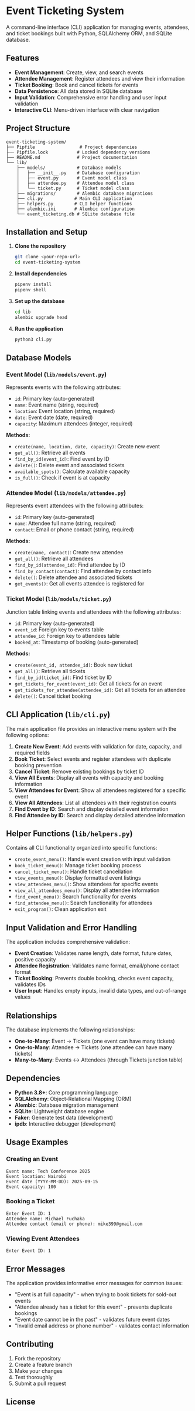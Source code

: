 # Event Ticketing System

A command-line interface (CLI) application for managing events, attendees, and ticket bookings built with Python, SQLAlchemy ORM, and SQLite database.

## Features

- **Event Management**: Create, view, and search events
- **Attendee Management**: Register attendees and view their information
- **Ticket Booking**: Book and cancel tickets for events
- **Data Persistence**: All data stored in SQLite database
- **Input Validation**: Comprehensive error handling and user input validation
- **Interactive CLI**: Menu-driven interface with clear navigation

## Project Structure

```
event-ticketing-system/
├── Pipfile                 # Project dependencies
├── Pipfile.lock           # Locked dependency versions
├── README.md              # Project documentation
└── lib/
    ├── models/            # Database models
    │   ├── __init__.py    # Database configuration
    │   ├── event.py       # Event model class
    │   ├── attendee.py    # Attendee model class
    │   └── ticket.py      # Ticket model class
    ├── migrations/        # Alembic database migrations
    ├── cli.py            # Main CLI application
    ├── helpers.py        # CLI helper functions
    ├── alembic.ini       # Alembic configuration
    └── event_ticketing.db # SQLite database file
```

## Installation and Setup

1. **Clone the repository**
   ```bash
   git clone <your-repo-url>
   cd event-ticketing-system
   ```

2. **Install dependencies**
   ```bash
   pipenv install
   pipenv shell
   ```

3. **Set up the database**
   ```bash
   cd lib
   alembic upgrade head
   ```

4. **Run the application**
   ```bash
   python3 cli.py
   ```

## Database Models

### Event Model (`lib/models/event.py`)
Represents events with the following attributes:
- `id`: Primary key (auto-generated)
- `name`: Event name (string, required)
- `location`: Event location (string, required)
- `date`: Event date (date, required)
- `capacity`: Maximum attendees (integer, required)

**Methods:**
- `create(name, location, date, capacity)`: Create new event
- `get_all()`: Retrieve all events
- `find_by_id(event_id)`: Find event by ID
- `delete()`: Delete event and associated tickets
- `available_spots()`: Calculate available capacity
- `is_full()`: Check if event is at capacity

### Attendee Model (`lib/models/attendee.py`)
Represents event attendees with the following attributes:
- `id`: Primary key (auto-generated)
- `name`: Attendee full name (string, required)
- `contact`: Email or phone contact (string, required)

**Methods:**
- `create(name, contact)`: Create new attendee
- `get_all()`: Retrieve all attendees
- `find_by_id(attendee_id)`: Find attendee by ID
- `find_by_contact(contact)`: Find attendee by contact info
- `delete()`: Delete attendee and associated tickets
- `get_events()`: Get all events attendee is registered for

### Ticket Model (`lib/models/ticket.py`)
Junction table linking events and attendees with the following attributes:
- `id`: Primary key (auto-generated)
- `event_id`: Foreign key to events table
- `attendee_id`: Foreign key to attendees table
- `booked_at`: Timestamp of booking (auto-generated)

**Methods:**
- `create(event_id, attendee_id)`: Book new ticket
- `get_all()`: Retrieve all tickets
- `find_by_id(ticket_id)`: Find ticket by ID
- `get_tickets_for_event(event_id)`: Get all tickets for an event
- `get_tickets_for_attendee(attendee_id)`: Get all tickets for an attendee
- `delete()`: Cancel ticket booking

## CLI Application (`lib/cli.py`)

The main application file provides an interactive menu system with the following options:

1. **Create New Event**: Add events with validation for date, capacity, and required fields
2. **Book Ticket**: Select events and register attendees with duplicate booking prevention
3. **Cancel Ticket**: Remove existing bookings by ticket ID
4. **View All Events**: Display all events with capacity and booking information
5. **View Attendees for Event**: Show all attendees registered for a specific event
6. **View All Attendees**: List all attendees with their registration counts
7. **Find Event by ID**: Search and display detailed event information
8. **Find Attendee by ID**: Search and display detailed attendee information

## Helper Functions (`lib/helpers.py`)

Contains all CLI functionality organized into specific functions:

- `create_event_menu()`: Handle event creation with input validation
- `book_ticket_menu()`: Manage ticket booking process
- `cancel_ticket_menu()`: Handle ticket cancellation
- `view_events_menu()`: Display formatted event listings
- `view_attendees_menu()`: Show attendees for specific events
- `view_all_attendees_menu()`: Display all attendee information
- `find_event_menu()`: Search functionality for events
- `find_attendee_menu()`: Search functionality for attendees
- `exit_program()`: Clean application exit

## Input Validation and Error Handling

The application includes comprehensive validation:

- **Event Creation**: Validates name length, date format, future dates, positive capacity
- **Attendee Registration**: Validates name format, email/phone contact format
- **Ticket Booking**: Prevents double booking, checks event capacity, validates IDs
- **User Input**: Handles empty inputs, invalid data types, and out-of-range values

## Relationships

The database implements the following relationships:
- **One-to-Many**: Event → Tickets (one event can have many tickets)
- **One-to-Many**: Attendee → Tickets (one attendee can have many tickets)
- **Many-to-Many**: Events ↔ Attendees (through Tickets junction table)



## Dependencies

- **Python 3.8+**: Core programming language
- **SQLAlchemy**: Object-Relational Mapping (ORM)
- **Alembic**: Database migration management
- **SQLite**: Lightweight database engine
- **Faker**: Generate test data (development)
- **ipdb**: Interactive debugger (development)

## Usage Examples

### Creating an Event
```
Event name: Tech Conference 2025
Event location: Nairobi
Event date (YYYY-MM-DD): 2025-09-15
Event capacity: 100
```

### Booking a Ticket
```
Enter Event ID: 1
Attendee name: Michael Fuchaka
Attendee contact (email or phone): mike399@gmail.com
```

### Viewing Event Attendees
```
Enter Event ID: 1
```

## Error Messages

The application provides informative error messages for common issues:
- "Event is at full capacity" - when trying to book tickets for sold-out events
- "Attendee already has a ticket for this event" - prevents duplicate bookings
- "Event date cannot be in the past" - validates future event dates
- "Invalid email address or phone number" - validates contact information

## Contributing

1. Fork the repository
2. Create a feature branch
3. Make your changes
4. Test thoroughly
5. Submit a pull request

## License